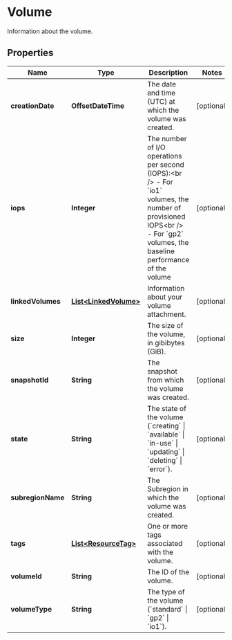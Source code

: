 

# Volume

Information about the volume.

## Properties

| Name | Type | Description | Notes |
|------------ | ------------- | ------------- | -------------|
|**creationDate** | **OffsetDateTime** | The date and time (UTC) at which the volume was created. |  [optional] |
|**iops** | **Integer** | The number of I/O operations per second (IOPS):&lt;br /&gt; - For &#x60;io1&#x60; volumes, the number of provisioned IOPS&lt;br /&gt; - For &#x60;gp2&#x60; volumes, the baseline performance of the volume |  [optional] |
|**linkedVolumes** | [**List&lt;LinkedVolume&gt;**](LinkedVolume.md) | Information about your volume attachment. |  [optional] |
|**size** | **Integer** | The size of the volume, in gibibytes (GiB). |  [optional] |
|**snapshotId** | **String** | The snapshot from which the volume was created. |  [optional] |
|**state** | **String** | The state of the volume (&#x60;creating&#x60; \\| &#x60;available&#x60; \\| &#x60;in-use&#x60; \\| &#x60;updating&#x60; \\| &#x60;deleting&#x60; \\| &#x60;error&#x60;). |  [optional] |
|**subregionName** | **String** | The Subregion in which the volume was created. |  [optional] |
|**tags** | [**List&lt;ResourceTag&gt;**](ResourceTag.md) | One or more tags associated with the volume. |  [optional] |
|**volumeId** | **String** | The ID of the volume. |  [optional] |
|**volumeType** | **String** | The type of the volume (&#x60;standard&#x60; \\| &#x60;gp2&#x60; \\| &#x60;io1&#x60;). |  [optional] |



